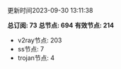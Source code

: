 更新时间2023-09-30 13:11:38

**总订阅: 73**
**总节点: 694**
**有效节点: 214**
- v2ray节点: 203
- ss节点: 7
- trojan节点: 4
